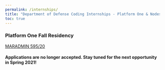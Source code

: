 ```yaml
---
permalink: /internships/
title: "Department of Defense Coding Internships - Platform One & Nodes"
toc: true
---
```


### Platform One Fall Residency
[MARADMIN 595/20](https://www.marines.mil/News/Messages/Messages-Display/Article/2371787/department-of-defense-platform-one-fellowship-opportunity/)
#### Applications are no longer accepted.  Stay tuned for the next opportunity in Spring 2021!
